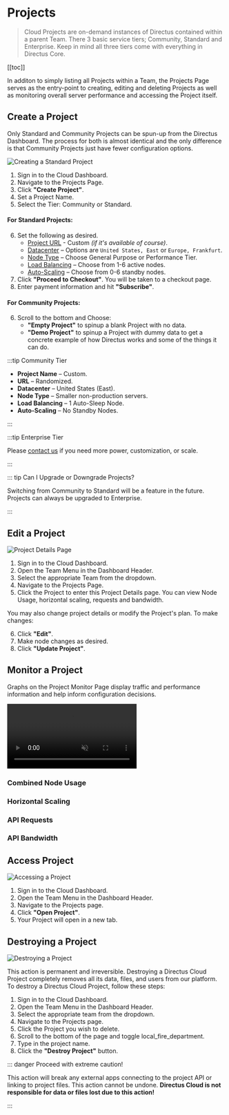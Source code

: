 # Projects

> Cloud Projects are on-demand instances of Directus contained within a parent Team. There 3 basic service tiers;
> Community, Standard and Enterprise. Keep in mind all three tiers come with everything in Directus Core.

[[toc]]

In additon to simply listing all Projects within a Team, the Projects Page serves as the entry-point to creating,
editing and deleting Projects as well as monitoring overall server performance and accessing the Project itself.

## Create a Project

Only Standard and Community Projects can be spun-up from the Directus Dashboard. The process for both is almost
identical and the only difference is that Community Projects just have fewer configuration options.

![Creating a Standard Project](https://cdn.directus.io/docs/v9/cloud/projects/projects-20220225A/create-standard-project-20220228A.webp)

1. Sign in to the Cloud Dashboard.
2. Navigate to the Projects Page.
3. Click **"Create Project"**.
4. Set a Project Name.
5. Select the Tier: Community or Standard.

#### For Standard Projects:

6. Set the following as desired.
   - [Project URL]() - Custom _(if it's available of course)_.
   - [Datacenter]() – Options are `United States, East` or `Europe, Frankfurt`.
   - [Node Type]() – Choose General Purpose or Performance Tier.
   - [Load Balancing]() – Choose from 1-6 active nodes.
   - [Auto-Scaling]() – Choose from 0-6 standby nodes.
7. Click **"Proceed to Checkout"**. You will be taken to a checkout page.
8. Enter payment information and hit **"Subscribe"**.

#### For Community Projects:

6. Scroll to the bottom and Choose:
   - **"Empty Project"** to spinup a blank Project with no data.
   - **"Demo Project"** to spinup a Project with dummy data to get a concrete example of how Directus works and some of
     the things it can do.

:::tip Community Tier

- **Project Name** – Custom.
- **URL** – Randomized.
- **Datacenter** – United States (East).
- **Node Type** – Smaller non-production servers.
- **Load Balancing** – 1 Auto-Sleep Node.
- **Auto-Scaling** – No Standby Nodes.

:::

:::tip Enterprise Tier

Please [contact us]() if you need more power, customization, or scale.

:::

::: tip Can I Upgrade or Downgrade Projects?

Switching from Community to Standard will be a feature in the future. Projects can always be upgraded to Enterprise.

:::

## Edit a Project

![Project Details Page](https://cdn.directus.io/docs/v9/cloud/projects/projects-20220225A/project-detail-page-20220225A.webp)

1. Sign in to the Cloud Dashboard.
2. Open the Team Menu in the Dashboard Header.
3. Select the appropriate Team from the dropdown.
4. Navigate to the Projects Page.
5. Click the Project to enter this Project Details page. You can view Node Usage, horizontal scaling, requests and
   bandwidth.

You may also change project details or modify the Project's plan. To make changes:

6. Click **"Edit"**.
7. Make node changes as desired.
8. Click **"Update Project"**.

## Monitor a Project

Graphs on the Project Monitor Page display traffic and performance information and help inform configuration decisions.

<video alt="Create Account and Login" loop muted controls autoplay>
  <source src="" type="video/mp4">
</video>

### Combined Node Usage

### Horizontal Scaling

### API Requests

### API Bandwidth

## Access Project

![Accessing a Project](https://cdn.directus.io/docs/v9/cloud/projects/projects-20220225A/accessing-a-project-20220228A.webp)

1. Sign in to the Cloud Dashboard.
2. Open the Team Menu in the Dashboard Header.
3. Navigate to the Projects page.
4. Click **"Open Project"**.
5. Your Project will open in a new tab.

## Destroying a Project

![Destroying a Project](https://cdn.directus.io/docs/v9/cloud/projects/projects-20220225A/destroy-project-20220225A.webp)

This action is permanent and irreversible. Destroying a Directus Cloud Project completely removes all its data, files,
and users from our platform. To destroy a Directus Cloud Project, follow these steps:

1. Sign in to the Cloud Dashboard.
2. Open the Team Menu in the Dashboard Header.
3. Select the appropriate team from the dropdown.
4. Navigate to the Projects page.
5. Click the Project you wish to delete.
6. Scroll to the bottom of the page and toggle <span mi icon dngr>local_fire_department</span>.
7. Type in the project name.
8. Click the **"Destroy Project"** button.

::: danger Proceed with extreme caution!

This action will break any external apps connecting to the project API or linking to project files. This action cannot
be undone. **Directus Cloud is not responsible for data or files lost due to this action!**

:::
